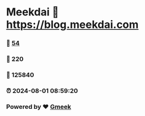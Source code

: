 # Meekdai :link: https://blog.meekdai.com 
### :page_facing_up: [54](https://blog.meekdai.com/tag.html) 
### :speech_balloon: 220 
### :hibiscus: 125840 
### :alarm_clock: 2024-08-01 08:59:20 
### Powered by :heart: [Gmeek](https://github.com/Meekdai/Gmeek)
